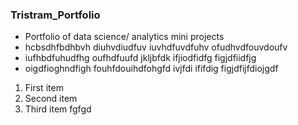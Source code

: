 ### Tristram_Portfolio
*	Portfolio of data science/ analytics mini projects
*	hcbsdhfbdhbvh diuhvdiudfuv iuvhdfuvdfuhv ofudhvdfouvdoufv 
*	iufhbdfuhudfhg oufhdfuufd jkljbfdk ifjiodfidfg figjdfiidfjg 
*	oigdfioghndfigh fouhfdouihdfohgfd ivjfdi ififdig figjdfijfdiojgdf
1. First item
2. Second item
3. Third item
fgfgd
